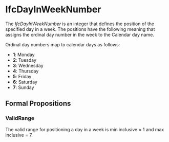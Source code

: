 # IfcDayInWeekNumber

The _IfcDayInWeekNumber_ is an integer that defines the position of the specified day in a week. The positions have the following meaning that assigns the ordinal day number in the week to the Calendar day name.
<!-- end of short definition -->


Ordinal day numbers map to calendar days as follows:

* **1**: Monday
* **2**: Tuesday
* **3**: Wednesday
* **4**: Thursday
* **5**: Friday
* **6**: Saturday
* **7**: Sunday

## Formal Propositions

### ValidRange
The valid range for positioning a day in a week is min inclusive = 1 and max inclusive = 7.
